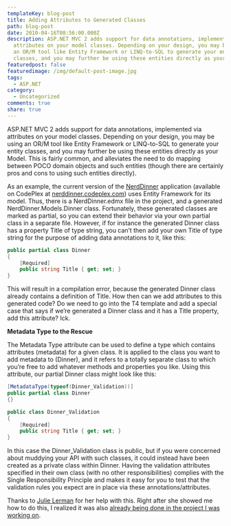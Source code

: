 ```yaml
---
templateKey: blog-post
title: Adding Attributes to Generated Classes
path: blog-post
date: 2010-04-16T08:56:00.000Z
description: ASP.NET MVC 2 adds support for data annotations, implemented via
  attributes on your model classes. Depending on your design, you may be using
  an OR/M tool like Entity Framework or LINQ-to-SQL to generate your entity
  classes, and you may further be using these entities directly as your Model.
featuredpost: false
featuredimage: /img/default-post-image.jpg
tags:
  - ASP.NET
category:
  - Uncategorized
comments: true
share: true
---
```

ASP.NET MVC 2 adds support for data annotations, implemented via attributes on your model classes. Depending on your design, you may be using an OR/M tool like Entity Framework or LINQ-to-SQL to generate your entity classes, and you may further be using these entities directly as your Model. This is fairly common, and alleviates the need to do mapping between POCO domain objects and such entities (though there are certainly pros and cons to using such entities directly).

As an example, the current version of the [NerdDinner](http://nerddinner.com/) application (available on CodePlex at [nerddinner.codeplex.com](http://nerddinner.codeplex.com/)) uses Entity Framework for its model. Thus, there is a NerdDinner.edmx file in the project, and a generated NerdDinner.Models.Dinner class. Fortunately, these generated classes are marked as partial, so you can extend their behavior via your own partial class in a separate file. However, if for instance the generated Dinner class has a property Title of type string, you can’t then add your own Title of type string for the purpose of adding data annotations to it, like this:

```csharp
public partial class Dinner
{
    [Required]
    public string Title { get; set; }
}
```

This will result in a compilation error, because the generated Dinner class already contains a definition of Title. How then can we add attributes to this generated code? Do we need to go into the T4 template and add a special case that says if we’re generated a Dinner class and it has a Title property, add this attribute? Ick.

**Metadata Type to the Rescue**

The Metadata Type attribute can be used to define a type which contains attributes (metadata) for a given class. It is applied to the class you want to add metadata to (Dinner), and it refers to a totally separate class to which you’re free to add whatever methods and properties you like. Using this attribute, our partial Dinner class might look like this:

```csharp
[MetadataType(typeof(Dinner_Validation))]
public partial class Dinner
{}

public class Dinner_Validation
{
    [Required]
    public string Title { get; set; }
}
```

In this case the Dinner_Validation class is public, but if you were concerned about muddying your API with such classes, it could instead have been created as a private class within Dinner. Having the validation attributes specified in their own class (with no other responsibilities) complies with the Single Responsibility Principle and makes it easy for you to test that the validation rules you expect are in place via these annotations/attributes.

Thanks to [Julie Lerman](http://thedatafarm.com/blog) for her help with this. Right after she showed me how to do this, I realized it was also [already being done in the project I was working on](http://nerddinner.codeplex.com/sourcecontrol/network/Show?projectName=nerddinner&changeSetId=46831#439965).